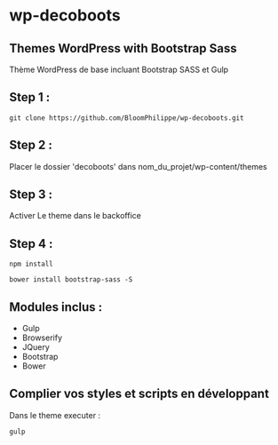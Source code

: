 # wp-decoboots

## Themes WordPress with Bootstrap Sass

Thème WordPress de base incluant Bootstrap SASS et Gulp

## Step 1 :

```
git clone https://github.com/BloomPhilippe/wp-decoboots.git
```

## Step 2 :

Placer le dossier 'decoboots' dans nom_du_projet/wp-content/themes

## Step 3 :

Activer Le theme dans le backoffice

## Step 4 :

```
npm install
```

```
bower install bootstrap-sass -S
```

Modules inclus :
----------------

- Gulp
- Browserify
- JQuery
- Bootstrap
- Bower

## Complier vos styles et scripts en développant

Dans le theme executer :

```
gulp
```

